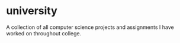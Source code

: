 # university 

A collection of all computer science projects and assignments I have worked on throughout college.
